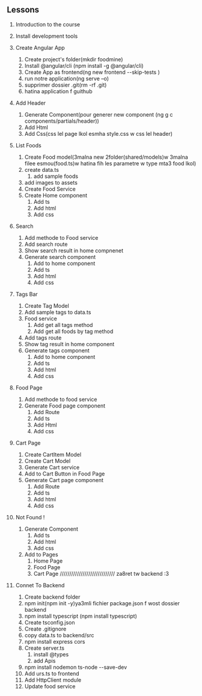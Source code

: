 ## Lessons
1. Introduction to the course
2. Install development tools
3. Create Angular App
    1. Create project's folder(mkdir foodmine)
    2. Install @angular/cli (npm install -g @angular/cli)
    3. Create App as frontend(ng new frontend --skip-tests )
    4. run notre application(ng serve –o)
    5. supprimer dossier .git(rm -rf .git)
    6. hatina application f guithub
4. Add Header 
    1. Generate Component(pour generer new component (ng g c components/partials/header))
    2. Add Html
    3. Add Css(css lel page lkol esmha style.css w css lel header)
5. List Foods 
    1. Create Food model(3malna new 2folder(shared/models)w 3malna filee esmou(food.ts)w hatina fih les parametre w type mta3 food lkol)
    2. create data.ts
        1. add sample foods
    3. add images to assets
    4. Create Food Service
    5. Create Home component 
        1. Add ts 
        2. Add html
        3. Add css

6. Search 
    1. Add methode to Food service
    2. Add search route
    3. Show search result in home compnenet 
    4. Generate search component
        1. Add to home component
        2. Add ts
        3. Add html 
        4. Add css 
7. Tags Bar
    1. Create Tag Model
    2. Add sample tags to data.ts
    3. Food service
        1. Add get all tags method
        2. Add get all foods by tag method
    4. Add tags route
    5. Show tag result in home component
    6. Generate tags component
        1. Add to home component
        2. Add ts
        3. Add html
        4. Add css
8. Food Page 
    1. Add methode to food service 
    2. Generate Food page component
        1. Add Route
        2. Add ts 
        3. Add Html
        4. Add css 
9. Cart Page
    1. Create CartItem Model
    2. Create Cart Model
    3. Generate Cart service
    4. Add to Cart Button in Food Page
    5. Generate Cart page component
        1. Add Route
        2. Add ts 
        3. Add html
        4. Add css
10. Not Found !
    1. Generate Component
        1.  Add ts 
        2. Add html
        3. Add css
    2. Add to Pages
        1. Home Page
        2. Food Page
        3. Cart Page
/////////////////////////////
za8ret tw backend :3
10. Connet To Backend
    1. Create backend folder
    2. npm init(npm init -y)ya3mli fichier package.json f wost dossier backend
    3. npm install typescript (npm install typescript)
    4. Create tsconfig.json
    5. Create .gitignore
    6. copy data.ts to backend/src
    7. npm install express cors
    8. Create server.ts
        1. install @types
        2. add Apis
    9. npm install nodemon ts-node --save-dev
    10. Add urs.ts to frontend
    11. Add HttpClient module
    12. Update food service